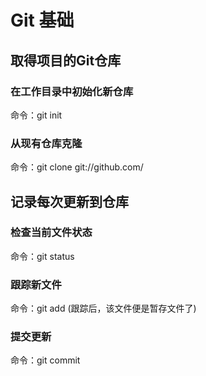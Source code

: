 #  Git 基础

## 取得项目的Git仓库

### 在工作目录中初始化新仓库

命令：git init

### 从现有仓库克隆

命令：git clone git://github.com/

## 记录每次更新到仓库

### 检查当前文件状态

命令：git status

### 跟踪新文件

命令：git add <filename> (跟踪后，该文件便是暂存文件了)

### 提交更新

命令：git commit



